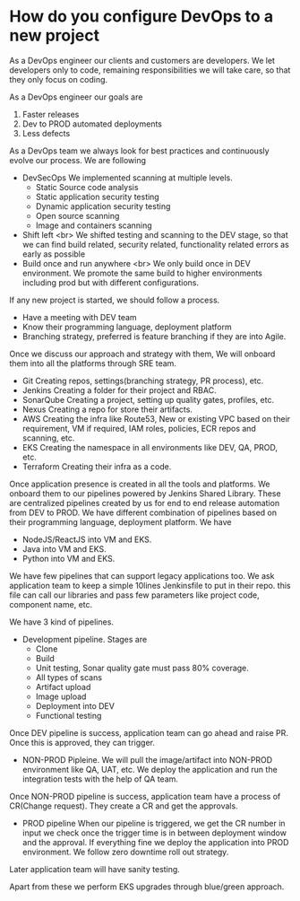 # How do you configure DevOps to a new project

As a DevOps engineer our clients and customers are developers. We let developers only to code, remaining responsibilities we will take care, so that they only focus on coding.

As a DevOps engineer our goals are
1. Faster releases
2. Dev to PROD automated deployments
3. Less defects

As a DevOps team we always look for best practices and continuously evolve our process. We are following
* DevSecOps
    We implemented scanning at multiple levels.
    * Static Source code analysis
    * Static application security testing
    * Dynamic application security testing
    * Open source scanning
    * Image and containers scanning
* Shift left <br\>
    We shifted testing and scanning to the DEV stage, so that we can find build related, security related, functionality related errors as early as possible
* Build once and run anywhere <br\>
    We only build once in DEV environment. We promote the same build to higher environments including prod but with different configurations.

If any new project is started, we should follow a process.
* Have a meeting with DEV team
* Know their programming language, deployment platform
* Branching strategy, preferred is feature branching if they are into Agile.

Once we discuss our approach and strategy with them, We will onboard them into all the platforms through SRE team.
* Git
    Creating repos, settings(branching strategy, PR process), etc.
* Jenkins
    Creating a folder for their project and RBAC.
* SonarQube
    Creating a project, setting up quality gates, profiles, etc.
* Nexus
    Creating a repo for store their artifacts.
* AWS
    Creating the infra like Route53, New or existing VPC based on their requirement, VM if required, IAM roles, policies, ECR repos and scanning, etc.
* EKS
    Creating the namespace in all environments like DEV, QA, PROD, etc.
* Terraform
    Creating their infra as a code.

Once application presence is created in all the tools and platforms. We onboard them to our pipelines powered by Jenkins Shared Library. These are centralized pipelines created by us for end to end release automation from DEV to PROD. We have different combination of pipelines based on their programming language, deployment platform. We have

* NodeJS/ReactJS into VM and EKS.
* Java into VM and EKS.
* Python into VM and EKS.

We have few pipelines that can support legacy applications too. We ask application team to keep a simple 10lines Jenkinsfile to put in their repo. this file can call our libraries and pass few parameters like project code, component name, etc.

We have 3 kind of pipelines.
* Development pipeline. Stages are
    * Clone
    * Build
    * Unit testing, Sonar quality gate must pass 80% coverage.
    * All types of scans
    * Artifact upload
    * Image upload
    * Deployment into DEV
    * Functional testing

Once DEV pipeline is success, application team can go ahead and raise PR. Once this is approved, they can trigger.

* NON-PROD Pipleine.
    We will pull the image/artifact into NON-PROD environment like QA, UAT, etc. We deploy the application and run the integration tests with the help of QA team.

Once NON-PROD pipeline is success, application team have a process of CR(Change request). They create a CR and get the approvals.

* PROD pipeline
    When our pipeline is triggered, we get the CR number in input we check once the trigger time is in between deployment window and the approval. If everything fine we deploy the application into PROD environment. We follow zero downtime roll out strategy.

Later application team will have sanity testing.

Apart from these we perform EKS upgrades through blue/green approach.